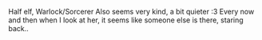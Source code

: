 Half elf, Warlock/Sorcerer
Also seems very kind, a bit quieter :3 Every now and then when I look at her, it seems like someone else is there, staring back..
